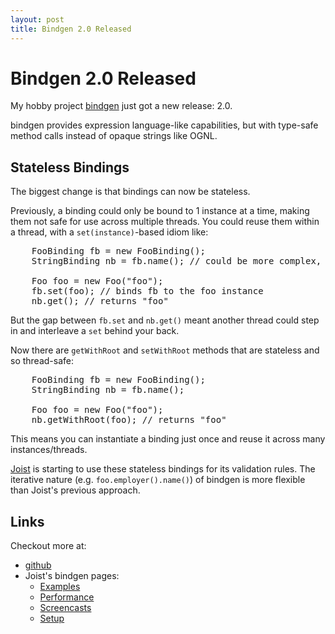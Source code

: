```yaml
---
layout: post
title: Bindgen 2.0 Released
---
```


Bindgen 2.0 Released
====================

My hobby project [bindgen](http://github.com/stephenh/bindgen) just got a new release: 2.0.

bindgen provides expression language-like capabilities, but with type-safe method calls instead of opaque strings like OGNL.

Stateless Bindings
------------------

The biggest change is that bindings can now be stateless.

Previously, a binding could only be bound to 1 instance at a time, making them not safe for use across multiple threads. You could reuse them within a thread, with a `set(instance)`-based idiom like:

<pre name="code" class="java">
    FooBinding fb = new FooBinding();
    StringBinding nb = fb.name(); // could be more complex, e.g. fb.bar().name()
    
    Foo foo = new Foo("foo");
    fb.set(foo); // binds fb to the foo instance
    nb.get(); // returns "foo"
</pre>

But the gap between `fb.set` and `nb.get()` meant another thread could step in and interleave a `set` behind your back.

Now there are `getWithRoot` and `setWithRoot` methods that are stateless and so thread-safe:

<pre name="code" class="java">
    FooBinding fb = new FooBinding();
    StringBinding nb = fb.name();
    
    Foo foo = new Foo("foo");
    nb.getWithRoot(foo); // returns "foo"
</pre>

This means you can instantiate a binding just once and reuse it across many instances/threads.

[Joist](http://joist.ws) is starting to use these stateless bindings for its validation rules. The iterative nature (e.g. `foo.employer().name()`) of bindgen is more flexible than Joist's previous approach.

Links
-----

Checkout more at:

* [github](http://github.com/stephenh/bindgen)
* Joist's bindgen pages:
  * [Examples](http://joist.ws/bindgenExamples.html)
  * [Performance](http://joist.ws/bindgenPerformance.html)
  * [Screencasts](http://joist.ws/bindgenScreencasts.html)
  * [Setup](http://joist.ws/bindgenSetup.html)

